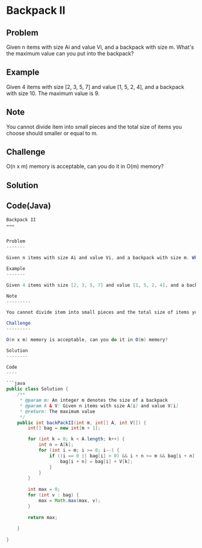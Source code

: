 Backpack II
===


Problem
-------

Given n items with size Ai and value Vi, and a backpack with size m. What's the maximum value can you put into the backpack?

Example
-------

Given 4 items with size [2, 3, 5, 7] and value [1, 5, 2, 4], and a backpack with size 10. The maximum value is 9.

Note
---------

You cannot divide item into small pieces and the total size of items you choose should smaller or equal to m.

Challenge
---------

O(n x m) memory is acceptable, can you do it in O(m) memory?

Solution
--------



Code(Java)
----------

```java
Backpack II
===


Problem
-------

Given n items with size Ai and value Vi, and a backpack with size m. What's the maximum value can you put into the backpack?

Example
-------

Given 4 items with size [2, 3, 5, 7] and value [1, 5, 2, 4], and a backpack with size 10. The maximum value is 9.

Note
---------

You cannot divide item into small pieces and the total size of items you choose should smaller or equal to m.

Challenge
---------

O(n x m) memory is acceptable, can you do it in O(m) memory?

Solution
--------

Code
----

```java
public class Solution {
    /**
     * @param m: An integer m denotes the size of a backpack
     * @param A & V: Given n items with size A[i] and value V[i]
     * @return: The maximum value
     */
    public int backPackII(int m, int[] A, int V[]) {
        int[] bag = new int[m + 1];

        for (int k = 0; k < A.length; k++) {
            int n = A[k];
            for (int i = m; i >= 0; i--) {
                if ((i == 0 || bag[i] > 0) && i + n <= m && bag[i + n] < bag[i] + V[k]) {
                    bag[i + n] = bag[i] + V[k];
                }
            }
        }
        
        int max = 0;
        for (int v : bag) {
            max = Math.max(max, v);
        }
        
        return max;
    
    }
    
}
```
```